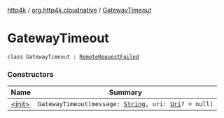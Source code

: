[http4k](../../index.md) / [org.http4k.cloudnative](../index.md) / [GatewayTimeout](./index.md)

# GatewayTimeout

`class GatewayTimeout : `[`RemoteRequestFailed`](../-remote-request-failed/index.md)

### Constructors

| Name | Summary |
|---|---|
| [&lt;init&gt;](-init-.md) | `GatewayTimeout(message: `[`String`](https://kotlinlang.org/api/latest/jvm/stdlib/kotlin/-string/index.html)`, uri: `[`Uri`](../../org.http4k.core/-uri/index.md)`? = null)` |

